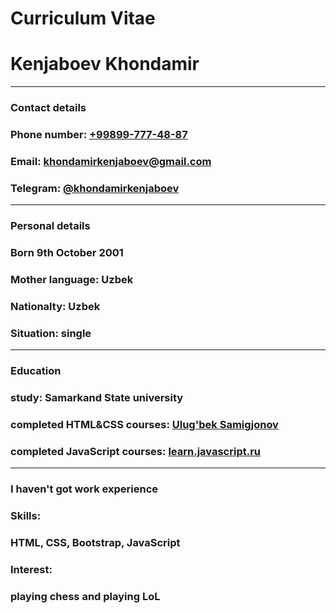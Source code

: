 # Curriculum Vitae
# **Kenjaboev Khondamir**
-----------------------------------------------

### **Contact details**
### Phone number: [+99899-777-48-87](tel:+998997774887)
### Email: khondamirkenjaboev@gmail.com
### Telegram: [@khondamirkenjaboev](https://t.me/khondamirkenjaboev)
-----------------------------------------------

### **Personal details**
### Born 9th October 2001
### Mother language: Uzbek
### Nationalty: Uzbek
### Situation: single
-----------------------------------------------

### **Education**
### study: Samarkand State university
### completed HTML&CSS courses: [Ulug'bek Samigjonov](https://www.youtube.com/c/UlugbekSamigjonov)
### completed JavaScript courses: [learn.javascript.ru](https://learn.javascript.ru/)
-----------------------------------------------

### **I haven't got work experience**

### **Skills:**
### HTML, CSS, Bootstrap, JavaScript

### **Interest:**
### playing chess and playing LoL
